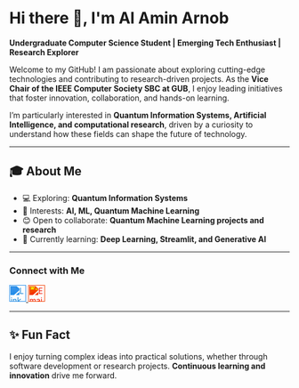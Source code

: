# Hi there 👋, I'm Al Amin Arnob

**Undergraduate Computer Science Student | Emerging Tech Enthusiast | Research Explorer**

Welcome to my GitHub! I am passionate about exploring cutting-edge technologies and contributing to research-driven projects. As the **Vice Chair of the IEEE Computer Society SBC at GUB**, I enjoy leading initiatives that foster innovation, collaboration, and hands-on learning.

I’m particularly interested in **Quantum Information Systems, Artificial Intelligence, and computational research**, driven by a curiosity to understand how these fields can shape the future of technology.

---

## 🎓 About Me

* 💻 Exploring: **Quantum Information Systems**
* 👀 Interests: **AI, ML, Quantum Machine Learning**
* 😊 Open to collaborate: **Quantum Machine Learning projects and research**
* 🌱 Currently learning: **Deep Learning, Streamlit, and Generative AI**

---

### Connect with Me

<a href="https://www.linkedin.com/in/yourprofile" target="_blank">
  <img src="https://cdn.jsdelivr.net/gh/simple-icons/simple-icons/icons/linkedin.svg" alt="LinkedIn" width="30" height="30" style="filter: invert(35%) sepia(96%) saturate(3606%) hue-rotate(187deg) brightness(95%) contrast(92%);">
</a>
<a href="mailto:youremail@example.com">
  <img src="https://cdn.jsdelivr.net/gh/simple-icons/simple-icons/icons/gmail.svg" alt="Email" width="30" height="30" style="filter: invert(17%) sepia(100%) saturate(6557%) hue-rotate(1deg) brightness(95%) contrast(102%);">
</a>


---

## ✨ Fun Fact

I enjoy turning complex ideas into practical solutions, whether through software development or research projects. **Continuous learning and innovation** drive me forward.
<!--
**Al-Amin-Arnob/Al-Amin-Arnob** is a ✨ _special_ ✨ repository because its `README.md` (this file) appears on your GitHub profile.

Here are some ideas to get you started:

- 🔭 I’m currently working on ...
- 🌱 I’m currently learning ...
- 👯 I’m looking to collaborate on ...
- 🤔 I’m looking for help with ...
- 💬 Ask me about ...
- 📫 How to reach me: ...
- 😄 Pronouns: ...
- ⚡ Fun fact: ...
-->
